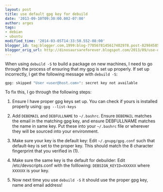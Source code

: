 ```yaml
---
layout: post
title: use default gpg key for debuild
date: '2013-09-10T09:30:00.002-07:00'
author: arges
tags:
- debian
- ubuntu
modified_time: '2014-03-05T14:33:50.552-08:00'
blogger_id: tag:blogger.com,1999:blog-7705678145617402978.post-8298458521934635665
blogger_orig_url: http://dinosaursareforever.blogspot.com/2013/09/use-default-gpg-key-for-debuild.html
---
```


When using ```debuild -S``` to build a package on new machines, I need to go
through the process of ensuring that my gpg is set up properly. If set up
incorrectly, I get the following message with ```debuild -S```:

```bash
gpg: skipped "User <user@host.com>": secret key not available
```

To fix this, I go through the following steps:

1. Ensure I have proper gpg keys set up. You can check if yours is installed
properly using: ```gpg --list-keys```

2. Add ```DEBEMAIL``` and ```DEBFULLNAME``` to ```~/.bashrc```. Ensure
```DEBEMAIL``` matches the email in the matching gpg key, and ensure
DEBFULLNAME matches the name in same key.  Put these into your ```~/.bashrc```
file or wherever they will be sourced into your environment.

3. Make sure your key is the default key: Edit ```~/.gnupg/gpg.conf``` such
that default-key is set to the proper key. This should match the 8 character
fingerprint that you verified in (1).

4. Make sure the same key is the default for debuilder: Edit
/etc/devscripts.conf with the folllowing: ```DEBSIGN_KEYID=XXXXXX``` where
```XXXXXX``` is your key.

5. Now next time you use ```debuild -S``` it should use the proper gpg key,
name and email address!


